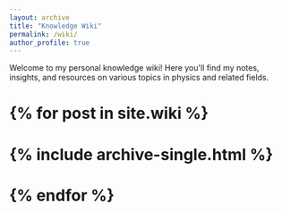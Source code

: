 ```yaml
---
layout: archive
title: "Knowledge Wiki"
permalink: /wiki/
author_profile: true
---
```


Welcome to my personal knowledge wiki! Here you'll find my notes, insights, and resources on various topics in physics and related fields.

# {% for post in site.wiki %}
#   {% include archive-single.html %}
# {% endfor %}
